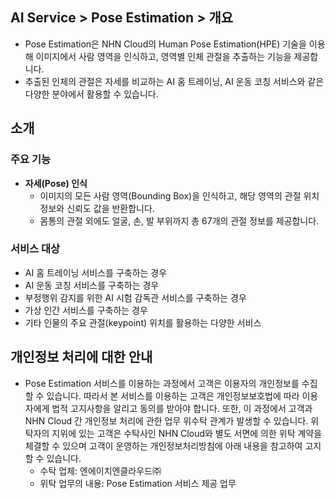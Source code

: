 ## AI Service > Pose Estimation > 개요

* Pose Estimation은 NHN Cloud의 Human Pose Estimation(HPE) 기술을 이용해 이미지에서 사람 영역을 인식하고, 영역별 인체 관절을 추출하는 기능을 제공합니다.
* 추출된 인체의 관절은 자세를 비교하는 AI 홈 트레이닝, AI 운동 코칭 서비스와 같은 다양한 분야에서 활용할 수 있습니다.

## 소개

### 주요 기능

* **자세(Pose) 인식**
    * 이미지의 모든 사람 영역(Bounding Box)을 인식하고, 해당 영역의 관절 위치 정보와 신뢰도 값을 반환합니다.
    * 몸통의 관절 외에도 얼굴, 손, 발 부위까지 총 67개의 관절 정보를 제공합니다.


### 서비스 대상
* AI 홈 트레이닝 서비스를 구축하는 경우
* AI 운동 코칭 서비스를 구축하는 경우
* 부정행위 감지를 위한 AI 시험 감독관 서비스를 구축하는 경우
* 가상 인간 서비스를 구축하는 경우
* 기타 인물의 주요 관절(keypoint) 위치를 활용하는 다양한 서비스

## 개인정보 처리에 대한 안내
* Pose Estimation 서비스를 이용하는 과정에서 고객은 이용자의 개인정보를 수집할 수 있습니다. 따라서 본 서비스를 이용하는 고객은 개인정보보호법에 따라 이용자에게 법적 고지사항을 알리고 동의를 받아야 합니다. 또한, 이 과정에서 고객과 NHN Cloud 간 개인정보 처리에 관한 업무 위수탁 관계가 발생할 수 있습니다. 위탁자의 지위에 있는 고객은 수탁사인 NHN Cloud와 별도 서면에 의한 위탁 계약을 체결할 수 있으며 고객이 운영하는 개인정보처리방침에 아래 내용을 참고하여 고지할 수 있습니다.
  - 수탁 업체: 엔에이치엔클라우드㈜
  - 위탁 업무의 내용: Pose Estimation 서비스 제공 업무



